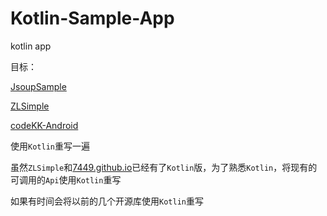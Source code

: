 # Kotlin-Sample-App
kotlin app



目标：

[JsoupSample](https://github.com/7449/JsoupSample)

[ZLSimple](https://github.com/7449/ZLSimple)

[codeKK-Android](https://github.com/7449/codeKK-Android)


使用`Kotlin`重写一遍

虽然`ZLSimple`和[7449.github.io](https://github.com/7449/7449.github.io)已经有了`Kotlin`版，为了熟悉`Kotlin`，将现有的可调用的`Api`使用`Kotlin`重写

如果有时间会将以前的几个开源库使用`Kotlin`重写